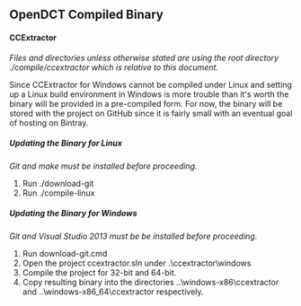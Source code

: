 ## OpenDCT Compiled Binary

#### CCExtractor
*Files and directories unless otherwise stated are using the root
 directory ./compile/ccextractor which is relative to this document.*

Since CCExtractor for Windows cannot be compiled under Linux and setting
up a Linux build environment in Windows is more trouble than it's worth
the binary will be provided in a pre-compiled form. For now, the binary
will be stored with the project on GitHub since it is fairly small with
an eventual goal of hosting on Bintray.
 
##### Updating the Binary for Linux
*Git and make must be installed before proceeding.*

1. Run ./download-git
2. Run ./compile-linux

##### Updating the Binary for Windows
*Git and Visual Studio 2013 must be be installed before proceeding.*

1. Run download-git.cmd
2. Open the project ccextractor.sln under .\ccextractor\windows
3. Compile the project for 32-bit and 64-bit.
4. Copy resulting binary into the directories
   ..\windows-x86\ccextractor and ..\windows-x86_64\ccextractor
   respectively.